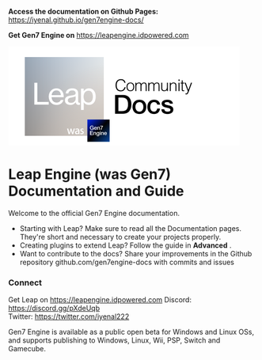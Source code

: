 **Access the documentation on Github Pages:** https://iyenal.github.io/gen7engine-docs/

**Get Gen7 Engine on** https://leapengine.idpowered.com

![](icon.png)

# **Leap Engine (was Gen7) Documentation and Guide**

Welcome to the official Gen7 Engine documentation.

- Starting with Leap? Make sure to read all the Documentation pages. They're short and necessary to create your projects properly.
- Creating plugins to extend Leap? Follow the guide in **Advanced** .
- Want to contribute to the docs? Share your improvements in the Github repository github.com/gen7engine-docs with commits and issues

### Connect

Get Leap on https://leapengine.idpowered.com
Discord: https://discord.gg/pXdeUqb  
Twitter: https://twitter.com/iyenal222  

Gen7 Engine is available as a public open beta for Windows and Linux OSs, and supports publishing to Windows, Linux, Wii, PSP, Switch and Gamecube.
